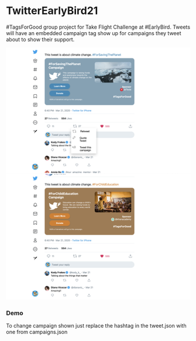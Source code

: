 # TwitterEarlyBird21
#TagsForGood group project for Take Flight Challenge at #EarlyBird. Tweets will have an embedded campaign tag show up for campaigns they tweet about to show their support.

<img src="screenshots/ForSavingThePlanet.png" width="700">
<img src="screenshots/ForChildEducation.png" width="700">

### Demo
To change campaign shown just replace the hashtag in the tweet.json with one from campaigns.json 
